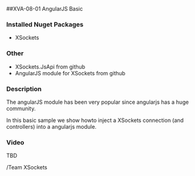 ##XVA-08-01 AngularJS Basic

### Installed Nuget Packages

- XSockets

### Other
- XSockets.JsApi from github
- AngularJS module for XSockets from github

### Description

The angularJS module has been very popular since angularjs has a huge community.

In this basic sample we show howto inject a XSockets connection (and controllers) into a angularjs module. 

### Video

TBD

/Team XSockets


